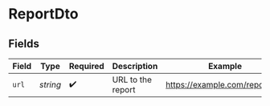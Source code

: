 # ReportDto


## Fields

| Field                          | Type                           | Required                       | Description                    | Example                        |
| ------------------------------ | ------------------------------ | ------------------------------ | ------------------------------ | ------------------------------ |
| `url`                          | *string*                       | :heavy_check_mark:             | URL to the report              | https://example.com/report.pdf |